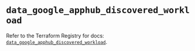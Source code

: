 # `data_google_apphub_discovered_workload`

Refer to the Terraform Registry for docs: [`data_google_apphub_discovered_workload`](https://registry.terraform.io/providers/hashicorp/google-beta/6.33.0/docs/data-sources/google_apphub_discovered_workload).

